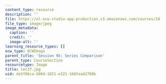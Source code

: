 ```yaml
---
content_type: resource
description: ''
file: https://ol-ocw-studio-app-production.s3.amazonaws.com/courses/18-01sc-single-variable-calculus-fall-2010/de5f66ca586d1821e321168fead2788b_lec37.jpg
file_type: image/jpeg
image_metadata:
  caption: ''
  credit: ''
  image-alt: ''
learning_resource_types: []
ocw_type: OCWImage
parent_title: 'Session 95: Series Comparison'
parent_type: CourseSection
resourcetype: Image
title: lec37.jpg
uid: de5f66ca-586d-1821-e321-168fead2788b
---
```

